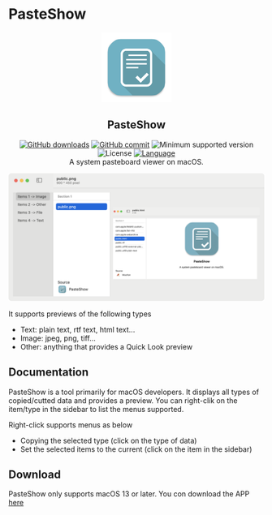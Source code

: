 # PasteShow

<p align="center">
    <div align="center"><img src=https://raw.githubusercontent.com/ConradSun/PasteShow/main/Docs/icon.png width=138  /></div>
    <h2 align="center">PasteShow</h2>
    <div align="center">
      <a href="https://github.com/ConradSun/PasteShow/releases" target="_blank">
        <img alt="GitHub downloads" src="https://img.shields.io/github/downloads/ConradSun/PasteShow/total.svg?style=flat-square"></a>
      <a href="https://github.com/ConradSun/PasteShow/commits" target="_blank">
        <img alt="GitHub commit" src="https://img.shields.io/github/commit-activity/m/ConradSun/PasteShow?style=flat-square"></a>
      <img alt="Minimum supported version" src="https://img.shields.io/badge/macOS-13.0%2B-orange?style=flat-square">
      <img alt="License" src="https://img.shields.io/badge/license-GPL--3.0-green">
      <a href="https://www.swift.org" target="_blank">
        <img alt="Language" src="https://img.shields.io/badge/Language-swift-red.svg"></a>
    </div>
    <div align="center">A system pasteboard viewer on macOS.</div>
</p>

<p align="center"><img src="https://raw.githubusercontent.com/ConradSun/PasteShow/main/Docs/PasteShow.png"></p>

It supports previews of the following types

- Text: plain text, rtf text, html text...
- Image: jpeg, png, tiff...
- Other: anything that provides a Quick Look preview

## Documentation

PasteShow is a tool primarily for macOS developers. It displays all types of copied/cutted data and provides a preview. You can right-clik on the item/type in the sidebar to list the menus supported.

Right-click supports menus as below

- Copying the selected type (click on the type of data)
- Set the selected items to the current (click on the item in the sidebar)

## Download

PasteShow only supports macOS 13 or later. You con download the APP [here](https://github.com/ConradSun/PasteShow/releases)